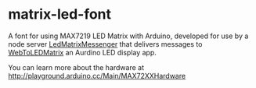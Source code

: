 # matrix-led-font
A font for using MAX7219 LED Matrix with Arduino, developed for use by a node server [LedMatrixMessenger](https://github.com/lyle/LedMatrixMessenger) that delivers messages to [WebToLEDMatrix](https://github.com/lyle/WebToLEDMatrix) an Aurdino LED display app.

You can learn more about the hardware at http://playground.arduino.cc/Main/MAX72XXHardware